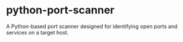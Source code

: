 # python-port-scanner
A Python-based port scanner designed for identifying open ports and services on a target host.
